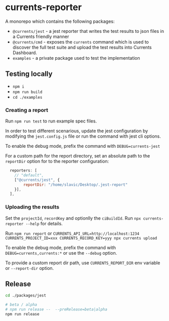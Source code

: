 # currents-reporter

A monorepo which contains the following packages:

- `@currents/jest` - a jest reporter that writes the test results to json files in a Currents friendly manner
- `@currents/cmd` - exposes the `currents` command which is used to discover the full test suite and upload the test results into Currents Dashboard.
- `examples` - a private package used to test the implementation

## Testing locally

- `npm i`
- `npm run build`
- `cd ./examples`

### Creating a report

Run `npm run test` to run example spec files.

In order to test different scenarious, update the jest configuration by modifying the `jest.config.js` file or run the command with jest cli options.

To enable the debug mode, prefix the command with `DEBUG=currents-jest`

For a custom path for the report directory, set an absolute path to the `reportDir` option for to the reporter configuration:

```javascript
  reporters: [
    // "default",
    ["@currents/jest", {
        reportDir: "/home/slavic/Desktop/.jest-report"
    }],
  ],
```

### Uploading the results

Set the `projectId`, `recordKey` and optionlly the `ciBuildId`. Run `npx currents-reporter --help` for details.

Run `npm run report` or `CURRENTS_API_URL=http://localhost:1234 CURRENTS_PROJECT_ID=xxx CURRENTS_RECORD_KEY=yyy npx currents upload`

To enable the debug mode, prefix the command with `DEBUG=currents,currents:*` or use the `--debug` option.

To provide a custom report dir path, use `CURRENTS_REPORT_DIR` env variable or `--report-dir` option.

## Release

```sh
cd ./packages/jest

# beta / alpha
# npm run release --  --preRelease=beta|alpha
npm run release

```
